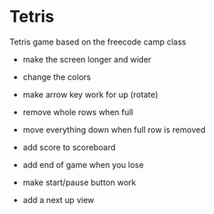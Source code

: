 # Tetris
Tetris game based on the freecode camp class

- make the screen longer and wider

- change the colors

- make arrow key work for up (rotate)

- remove whole rows when full

- move everything down when full row is removed

- add score to scoreboard

- add end of game when you lose

- make start/pause button work

- add a next up view
